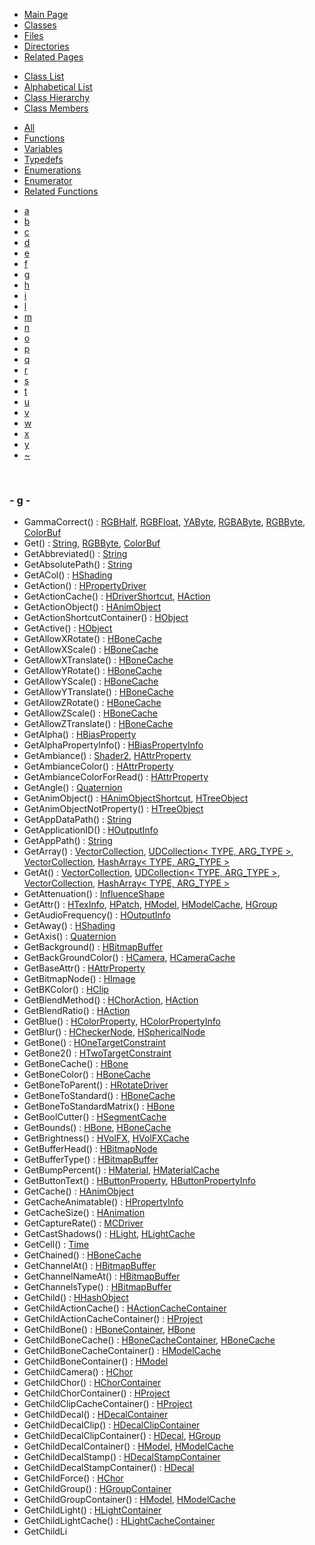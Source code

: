 <div class="tabs">

- [Main Page](index.md)
- <span id="current">[Classes](annotated.md)</span>
- [Files](files.md)
- [Directories](dirs.md)
- [Related Pages](pages.md)

</div>

<div class="tabs">

- [Class List](annotated.md)
- [Alphabetical List](classes.md)
- [Class Hierarchy](hierarchy.md)
- <span id="current">[Class Members](functions.md)</span>

</div>

<div class="tabs">

- [All](functions.md)
- <span id="current">[Functions](functions_func.md)</span>
- [Variables](functions_vars.md)
- [Typedefs](functions_type.md)
- [Enumerations](functions_enum.md)
- [Enumerator](functions_eval.md)
- [Related Functions](functions_rela.md)

</div>

<div class="tabs">

- [a](functions_func.md#index_a)
- [b](functions_func_0x62.md#index_b)
- [c](functions_func_0x63.md#index_c)
- [d](functions_func_0x64.md#index_d)
- [e](functions_func_0x65.md#index_e)
- [f](functions_func_0x66.md#index_f)
- <span id="current">[g](functions_func_0x67.md#index_g)</span>
- [h](functions_func_0x68.md#index_h)
- [i](functions_func_0x69.md#index_i)
- [l](functions_func_0x6c.md#index_l)
- [m](functions_func_0x6d.md#index_m)
- [n](functions_func_0x6e.md#index_n)
- [o](functions_func_0x6f.md#index_o)
- [p](functions_func_0x70.md#index_p)
- [q](functions_func_0x71.md#index_q)
- [r](functions_func_0x72.md#index_r)
- [s](functions_func_0x73.md#index_s)
- [t](functions_func_0x74.md#index_t)
- [u](functions_func_0x75.md#index_u)
- [v](functions_func_0x76.md#index_v)
- [w](functions_func_0x77.md#index_w)
- [x](functions_func_0x78.md#index_x)
- [y](functions_func_0x79.md#index_y)
- [~](functions_func_0x7e.md#index_~)

</div>

 

### <span id="index_g" class="anchor">- g -</span>

- GammaCorrect() : <a href="classRGBHalf.md#a021873f9867b21b3e6ea9b95e32cba8" class="el">RGBHalf</a>, <a href="classRGBFloat.md#8b767d395f89b1f7dc5b2cfb486f4f11" class="el">RGBFloat</a>, <a href="classYAByte.md#a021873f9867b21b3e6ea9b95e32cba8" class="el">YAByte</a>, <a href="classRGBAByte.md#a021873f9867b21b3e6ea9b95e32cba8" class="el">RGBAByte</a>, <a href="classRGBByte.md#a021873f9867b21b3e6ea9b95e32cba8" class="el">RGBByte</a>, <a href="classColorBuf.md#a021873f9867b21b3e6ea9b95e32cba8" class="el">ColorBuf</a>
- Get() : <a href="classString.md#bd37cbaf06b0ce675453ece1c22dcb85" class="el">String</a>, <a href="classRGBByte.md#bd37cbaf06b0ce675453ece1c22dcb85" class="el">RGBByte</a>, <a href="classColorBuf.md#bd37cbaf06b0ce675453ece1c22dcb85" class="el">ColorBuf</a>
- GetAbbreviated() : <a href="classString.md#4e7d00aeb69dde7c660c3076c958b071" class="el">String</a>
- GetAbsolutePath() : <a href="classString.md#d8d607ec7d6969211f7bc7b81abdf853" class="el">String</a>
- GetACol() : <a href="classHShading.md#47915cbb257fa63ed203c352f1763ca1" class="el">HShading</a>
- GetAction() : <a href="classHPropertyDriver.md#56dd0811694e27ed2495e6e948cd4882" class="el">HPropertyDriver</a>
- GetActionCache() : <a href="classHDriverShortcut.md#963b4bcb366cc6fae560c1caa7e7a038" class="el">HDriverShortcut</a>, <a href="classHAction.md#963b4bcb366cc6fae560c1caa7e7a038" class="el">HAction</a>
- GetActionObject() : <a href="classHAnimObject.md#7f4814e03bdbe2508c6ed4160fb55d7d" class="el">HAnimObject</a>
- GetActionShortcutContainer() : <a href="classHObject.md#6e3ed8ca902fe81cbadaf2f39054a244" class="el">HObject</a>
- GetActive() : <a href="classHObject.md#35f3dc77ccac3f834ebd4e0a0a634782" class="el">HObject</a>
- GetAllowXRotate() : <a href="classHBoneCache.md#0d4e118a27febf18c7292f5ba61b43d3" class="el">HBoneCache</a>
- GetAllowXScale() : <a href="classHBoneCache.md#36e6eddf1284af76b67a5f81f57e6a6b" class="el">HBoneCache</a>
- GetAllowXTranslate() : <a href="classHBoneCache.md#939bcec2905d4c14204c0db43a6aaf6f" class="el">HBoneCache</a>
- GetAllowYRotate() : <a href="classHBoneCache.md#739a5e167f5510165e7f2e9050e88041" class="el">HBoneCache</a>
- GetAllowYScale() : <a href="classHBoneCache.md#d4764835c664336693200f6bfeb1b9e4" class="el">HBoneCache</a>
- GetAllowYTranslate() : <a href="classHBoneCache.md#daf3a6e642de7a461550fbbf7242c94d" class="el">HBoneCache</a>
- GetAllowZRotate() : <a href="classHBoneCache.md#ff91af58db38458b37665645f647bf39" class="el">HBoneCache</a>
- GetAllowZScale() : <a href="classHBoneCache.md#4c7a58f30a62da3efd1af566b7f39f74" class="el">HBoneCache</a>
- GetAllowZTranslate() : <a href="classHBoneCache.md#223f91a0b1de17e13a95a5f7645fc8bb" class="el">HBoneCache</a>
- GetAlpha() : <a href="classHBiasProperty.md#1cebcc853c64378c396fde5f987094ce" class="el">HBiasProperty</a>
- GetAlphaPropertyInfo() : <a href="classHBiasPropertyInfo.md#e7a676e8f7202aa13d12531a2333f6cd" class="el">HBiasPropertyInfo</a>
- GetAmbiance() : <a href="classShader2.md#fed93b92a83b95cbfe0a59d49d34ca2f" class="el">Shader2</a>, <a href="classHAttrProperty.md#40f5f3314129372a0022c8660594272e" class="el">HAttrProperty</a>
- GetAmbianceColor() : <a href="classHAttrProperty.md#c9e3575adcdf845ef7dcba702c2cfe52" class="el">HAttrProperty</a>
- GetAmbianceColorForRead() : <a href="classHAttrProperty.md#cfb7d00aaeee1095dd446a7b6acf04d1" class="el">HAttrProperty</a>
- GetAngle() : <a href="classQuaternion.md#02c0ed9626e35facfab79829fbb65b91" class="el">Quaternion</a>
- GetAnimObject() : <a href="classHAnimObjectShortcut.md#3d44b30ac7fcf929e97c61fa6970c5f1" class="el">HAnimObjectShortcut</a>, <a href="classHTreeObject.md#3d44b30ac7fcf929e97c61fa6970c5f1" class="el">HTreeObject</a>
- GetAnimObjectNotProperty() : <a href="classHTreeObject.md#5433fa82f429c17bcc63866680b58754" class="el">HTreeObject</a>
- GetAppDataPath() : <a href="classString.md#f9a741067927767e31ac65ec08d21f4e" class="el">String</a>
- GetApplicationID() : <a href="classHOutputInfo.md#e8d894e1ebd00b9dc1e3a8833330c215" class="el">HOutputInfo</a>
- GetAppPath() : <a href="classString.md#2948b949c1e845d0953e493d2628e53e" class="el">String</a>
- GetArray() : <a href="classVectorCollection.md#95a7201fab22e53b513f89e23fbca949" class="el">VectorCollection</a>, <a href="classUDCollection.md#95a7201fab22e53b513f89e23fbca949" class="el">UDCollection&lt; TYPE, ARG_TYPE &gt;</a>, <a href="classVectorCollection.md#95a7201fab22e53b513f89e23fbca949" class="el">VectorCollection</a>, <a href="classHashArray.md#95a7201fab22e53b513f89e23fbca949" class="el">HashArray&lt; TYPE, ARG_TYPE &gt;</a>
- GetAt() : <a href="classVectorCollection.md#ddc54dfc91e8489e924df466a56ffe1e" class="el">VectorCollection</a>, <a href="classUDCollection.md#ddc54dfc91e8489e924df466a56ffe1e" class="el">UDCollection&lt; TYPE, ARG_TYPE &gt;</a>, <a href="classVectorCollection.md#ddc54dfc91e8489e924df466a56ffe1e" class="el">VectorCollection</a>, <a href="classHashArray.md#ddc54dfc91e8489e924df466a56ffe1e" class="el">HashArray&lt; TYPE, ARG_TYPE &gt;</a>
- GetAttenuation() : <a href="classInfluenceShape.md#295b20d009018e2440e3b3ab2d053928" class="el">InfluenceShape</a>
- GetAttr() : <a href="classHTexInfo.md#b092f4dc2c9bdb7c92b4d4b1c90e2c37" class="el">HTexInfo</a>, <a href="classHPatch.md#b092f4dc2c9bdb7c92b4d4b1c90e2c37" class="el">HPatch</a>, <a href="classHModel.md#b092f4dc2c9bdb7c92b4d4b1c90e2c37" class="el">HModel</a>, <a href="classHModelCache.md#b092f4dc2c9bdb7c92b4d4b1c90e2c37" class="el">HModelCache</a>, <a href="classHGroup.md#b092f4dc2c9bdb7c92b4d4b1c90e2c37" class="el">HGroup</a>
- GetAudioFrequency() : <a href="classHOutputInfo.md#4dfdfb4bf5e11135ec1a99824b4408d1" class="el">HOutputInfo</a>
- GetAway() : <a href="classHShading.md#8f9d7f40c8c05087283cc0b5578799f4" class="el">HShading</a>
- GetAxis() : <a href="classQuaternion.md#db5d9e28ee32f8a47fc1a1eb9017d642" class="el">Quaternion</a>
- GetBackground() : <a href="classHBitmapBuffer.md#b804427fc19146300af4c084ca1232ea" class="el">HBitmapBuffer</a>
- GetBackGroundColor() : <a href="classHCamera.md#78189a4474ebe8c0454c3423e9e9a870" class="el">HCamera</a>, <a href="classHCameraCache.md#78189a4474ebe8c0454c3423e9e9a870" class="el">HCameraCache</a>
- GetBaseAttr() : <a href="classHAttrProperty.md#c2e8a538b3abe003556a77b26019bada" class="el">HAttrProperty</a>
- GetBitmapNode() : <a href="classHImage.md#24e86d926d0ba6e447d44b93f52821b4" class="el">HImage</a>
- GetBKColor() : <a href="classHClip.md#f7ab7b34a9eadc8032c87ab36ad4c80a" class="el">HClip</a>
- GetBlendMethod() : <a href="classHChorAction.md#48128862bf7736d5fd08cedc1772629d" class="el">HChorAction</a>, <a href="classHAction.md#48128862bf7736d5fd08cedc1772629d" class="el">HAction</a>
- GetBlendRatio() : <a href="classHAction.md#e3d10f3849b2ca66561dc05573ce62f3" class="el">HAction</a>
- GetBlue() : <a href="classHColorProperty.md#06c99b2141cb0db93b393092bb7d96ec" class="el">HColorProperty</a>, <a href="classHColorPropertyInfo.md#06c99b2141cb0db93b393092bb7d96ec" class="el">HColorPropertyInfo</a>
- GetBlur() : <a href="classHCheckerNode.md#2a0c15e5819dfe53211585d71b1ff28f" class="el">HCheckerNode</a>, <a href="classHSphericalNode.md#2a0c15e5819dfe53211585d71b1ff28f" class="el">HSphericalNode</a>
- GetBone() : <a href="classHOneTargetConstraint.md#e97533c074712fd09a9a41a6f56fa72d" class="el">HOneTargetConstraint</a>
- GetBone2() : <a href="classHTwoTargetConstraint.md#46aa418c8da8e8c7ead45f98b9c83286" class="el">HTwoTargetConstraint</a>
- GetBoneCache() : <a href="classHBone.md#1e1c96f1524975a0c663a1c311e4aa81" class="el">HBone</a>
- GetBoneColor() : <a href="classHBoneCache.md#f874f6f9a097bd96887f22d26d64ad3e" class="el">HBoneCache</a>
- GetBoneToParent() : <a href="classHRotateDriver.md#6047863b29b2a19bb9baf95571988669" class="el">HRotateDriver</a>
- GetBoneToStandard() : <a href="classHBoneCache.md#a573ef0d3c4edccc3e1b01a594da82b0" class="el">HBoneCache</a>
- GetBoneToStandardMatrix() : <a href="classHBone.md#912d53db45ea4b82c0ea8dbc69c851aa" class="el">HBone</a>
- GetBoolCutter() : <a href="classHSegmentCache.md#c5ab1a675bc8ff99dc2854bb711c653d" class="el">HSegmentCache</a>
- GetBounds() : <a href="classHBone.md#290ff228cbcee1825af7d3d7440d7fa5" class="el">HBone</a>, <a href="classHBoneCache.md#290ff228cbcee1825af7d3d7440d7fa5" class="el">HBoneCache</a>
- GetBrightness() : <a href="classHVolFX.md#80b5ad334425697424d8c9869097ebd0" class="el">HVolFX</a>, <a href="classHVolFXCache.md#80b5ad334425697424d8c9869097ebd0" class="el">HVolFXCache</a>
- GetBufferHead() : <a href="classHBitmapNode.md#3cc76c8aec87ae4638e22cb40c83c6e8" class="el">HBitmapNode</a>
- GetBufferType() : <a href="classHBitmapBuffer.md#a1b2b8fc06e04650516eaf5289ecf860" class="el">HBitmapBuffer</a>
- GetBumpPercent() : <a href="classHMaterial.md#999797ca1e0c248e81783ede956341c1" class="el">HMaterial</a>, <a href="classHMaterialCache.md#999797ca1e0c248e81783ede956341c1" class="el">HMaterialCache</a>
- GetButtonText() : <a href="classHButtonProperty.md#02f26561cfbe36407206db1654367788" class="el">HButtonProperty</a>, <a href="classHButtonPropertyInfo.md#02f26561cfbe36407206db1654367788" class="el">HButtonPropertyInfo</a>
- GetCache() : <a href="classHAnimObject.md#7c3338fc6e08706ddad054b1525ab709" class="el">HAnimObject</a>
- GetCacheAnimatable() : <a href="classHPropertyInfo.md#e868fc50a92d0c85b9175dd1bef3a97f" class="el">HPropertyInfo</a>
- GetCacheSize() : <a href="classHAnimation.md#9f8c45ecbcb68cac2bb35465788db627" class="el">HAnimation</a>
- GetCaptureRate() : <a href="classMCDriver.md#1be9590ff66bfead7e8ae80b1466208c" class="el">MCDriver</a>
- GetCastShadows() : <a href="classHLight.md#39772af3de1b053ab64e068db75410c6" class="el">HLight</a>, <a href="classHLightCache.md#39772af3de1b053ab64e068db75410c6" class="el">HLightCache</a>
- GetCell() : <a href="classTime.md#ecd76390872bc74ce3e967f680da7d50" class="el">Time</a>
- GetChained() : <a href="classHBoneCache.md#c657778ef0580dc8d6f47320853cbd45" class="el">HBoneCache</a>
- GetChannelAt() : <a href="classHBitmapBuffer.md#96e0486821b8a819072c1943f9f87a64" class="el">HBitmapBuffer</a>
- GetChannelNameAt() : <a href="classHBitmapBuffer.md#9e31c7df549d3c6b21495b286c5992dd" class="el">HBitmapBuffer</a>
- GetChannelsType() : <a href="classHBitmapBuffer.md#26551028538b3f4aa5388f79eabca331" class="el">HBitmapBuffer</a>
- GetChild() : <a href="classHHashObject.md#3da8b1d86f721bfb3262ab8f42d0b7e9" class="el">HHashObject</a>
- GetChildActionCache() : <a href="classHActionCacheContainer.md#f2aa22c653c40a2be71032119328bae1" class="el">HActionCacheContainer</a>
- GetChildActionCacheContainer() : <a href="classHProject.md#4527f510a2c2745187ed70404d5a61af" class="el">HProject</a>
- GetChildBone() : <a href="classHBoneContainer.md#31d13bcf0bf7437fff05f7bda665ac61" class="el">HBoneContainer</a>, <a href="classHBone.md#31d13bcf0bf7437fff05f7bda665ac61" class="el">HBone</a>
- GetChildBoneCache() : <a href="classHBoneCacheContainer.md#fc081323b0e35d76b80274b170cd8867" class="el">HBoneCacheContainer</a>, <a href="classHBoneCache.md#fc081323b0e35d76b80274b170cd8867" class="el">HBoneCache</a>
- GetChildBoneCacheContainer() : <a href="classHModelCache.md#c8469212b010d0cff6c7b68988867b3e" class="el">HModelCache</a>
- GetChildBoneContainer() : <a href="classHModel.md#0f90e32af285f3e27be97e10e99b4324" class="el">HModel</a>
- GetChildCamera() : <a href="classHChor.md#5fd0ec55fd881e149ddbe2e6d55017a1" class="el">HChor</a>
- GetChildChor() : <a href="classHChorContainer.md#7b0bfbc6635f1b502dc81acc78f191ad" class="el">HChorContainer</a>
- GetChildChorContainer() : <a href="classHProject.md#0b74b2b9ceb1851b4e619a5dc1cc8c1d" class="el">HProject</a>
- GetChildClipCacheContainer() : <a href="classHProject.md#5b0bf418fc07e0e581eb3290f8982e9f" class="el">HProject</a>
- GetChildDecal() : <a href="classHDecalContainer.md#507bcee632ccbeeb11b8acfc4e3663bf" class="el">HDecalContainer</a>
- GetChildDecalClip() : <a href="classHDecalClipContainer.md#c1bcf665552b6982e89b7184f3f7c99d" class="el">HDecalClipContainer</a>
- GetChildDecalClipContainer() : <a href="classHDecal.md#c0573b3e1e96aa5e6275d0da484f86bf" class="el">HDecal</a>, <a href="classHGroup.md#c0573b3e1e96aa5e6275d0da484f86bf" class="el">HGroup</a>
- GetChildDecalContainer() : <a href="classHModel.md#5d06968c9ed87e4d5a8956df5feb005b" class="el">HModel</a>, <a href="classHModelCache.md#5d06968c9ed87e4d5a8956df5feb005b" class="el">HModelCache</a>
- GetChildDecalStamp() : <a href="classHDecalStampContainer.md#56aa4a465fa92cb5d268a4e35540a0a0" class="el">HDecalStampContainer</a>
- GetChildDecalStampContainer() : <a href="classHDecal.md#ca675030347e63b69583c1e35ea8b2c2" class="el">HDecal</a>
- GetChildForce() : <a href="classHChor.md#03571d14efc852f2078d24052a0c3254" class="el">HChor</a>
- GetChildGroup() : <a href="classHGroupContainer.md#aa316e953d7fba1cbf689a03da0961e3" class="el">HGroupContainer</a>
- GetChildGroupContainer() : <a href="classHModel.md#57fb59ebac9c3df87f0abb9121fabc37" class="el">HModel</a>, <a href="classHModelCache.md#57fb59ebac9c3df87f0abb9121fabc37" class="el">HModelCache</a>
- GetChildLight() : <a href="classHLightContainer.md#2079fc4a3fe32b023ddd8abc34cb7f3d" class="el">HLightContainer</a>
- GetChildLightCache() : <a href="classHLightCacheContainer.md#1c0acf5b542fbf0ea4476c750f1b11d9" class="el">HLightCacheContainer</a>
- GetChildLi